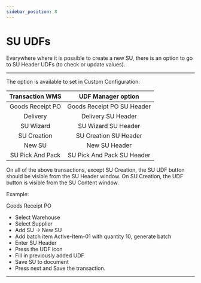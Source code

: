 ```yaml
---
sidebar_position: 8
---
```


# SU UDFs

Everywhere where it is possible to create a new SU, there is an option to go to SU Header UDFs (to check or update values).

---

The option is available to set in Custom Configuration:

|  Transaction WMS |     UDF Manager option     |
|:----------------:|:--------------------------:|
| Goods Receipt PO | Goods Receipt PO SU Header |
| Delivery         | Delivery SU Header         |
| SU Wizard        | SU Wizard SU Header        |
| SU Creation      | SU Creation SU Header      |
| New SU           | New SU Header              |
| SU Pick And Pack | SU Pick And Pack SU Header |

On all of the above transactions, except SU Creation, the SU UDF button should be visible from the SU Header window.
On SU Creation, the UDF button is visible from the SU Content window.

Example:

Goods Receipt PO

- Select Warehouse
- Select Supplier
- Add SU -> New SU
- Add batch item Active-Item-01 with quantity 10, generate batch
- Enter SU Header
- Press the UDF icon
- Fill in previously added UDF
- Save SU to document
- Press next and Save the transaction.

---
